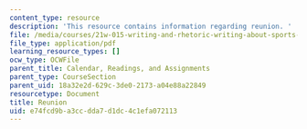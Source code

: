 ```yaml
---
content_type: resource
description: 'This resource contains information regarding reunion. '
file: /media/courses/21w-015-writing-and-rhetoric-writing-about-sports-fall-2013/e74fcd9ba3ccdda7d1dc4c1efa072113_MIT21W_015F13_ChiofReuFin1.pdf
file_type: application/pdf
learning_resource_types: []
ocw_type: OCWFile
parent_title: Calendar, Readings, and Assignments
parent_type: CourseSection
parent_uid: 18a32e2d-629c-3de0-2173-a04e88a22849
resourcetype: Document
title: Reunion
uid: e74fcd9b-a3cc-dda7-d1dc-4c1efa072113
---
```

